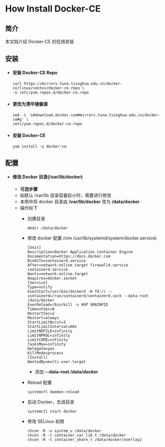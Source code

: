 # How Install Docker-CE


## 简介

本文档介绍 Docker-CE 的在线安装 

## 安装
- #### 安装 Docker-CE Repo
  
      curl https://mirrors.tuna.tsinghua.edu.cn/docker-ce/linux/centos/docker-ce.repo \
      -o /etc/yum.repos.d/docker-ce.repo

- #### 更改为**清华镜像源**

      sed -i 's#download.docker.com#mirrors.tuna.tsinghua.edu.cn/docker-ce#g' \
      /etc/yum.repos.d/docker-ce.repo

- #### 安装 Docker-CE
  
      yum install -y docker-ce

## 配置
- #### 修改 Docker 目录(/var/lib/docker)
    - **可选步骤**
    - 如默认 /var/lib 目录容量较小时，需要进行修改
    - 本例中将 docker 目录由 **/var/lib/docker** 改为 **/data/docker**
    - 操作如下
      - 创建目录

            mkdir /data/docker

      - 修改 docker 配置 (vim /usr/lib/systemd/system/docker.service)

            [Unit]
            Description=Docker Application Container Engine
            Documentation=https://docs.docker.com
            BindsTo=containerd.service
            After=network-online.target firewalld.service containerd.service
            Wants=network-online.target
            Requires=docker.socket
            [Service]
            Type=notify
            ExecStart=/usr/bin/dockerd -H fd:// --containerd=/run/containerd/containerd.sock --data-root /data/docker
            ExecReload=/bin/kill -s HUP $MAINPID
            TimeoutSec=0
            RestartSec=2
            Restart=always
            StartLimitBurst=3
            StartLimitInterval=60s
            LimitNOFILE=infinity
            LimitNPROC=infinity
            LimitCORE=infinity
            TasksMax=infinity
            Delegate=yes
            KillMode=process
            [Install]
            WantedBy=multi-user.target

        - 添加 **--data-root /data/docker**

      - Reload 配置

            systemctl daemon-reload

      - 启动 Docker，生成目录
        
            systemctl start docker

      - 修改 SELinux 权限

            chcon -R -u system_u /data/docker
            chcon -R -t container_var_lib_t /data/docker
            chcon -R -t container_share_t /data/docker/overlay2 
